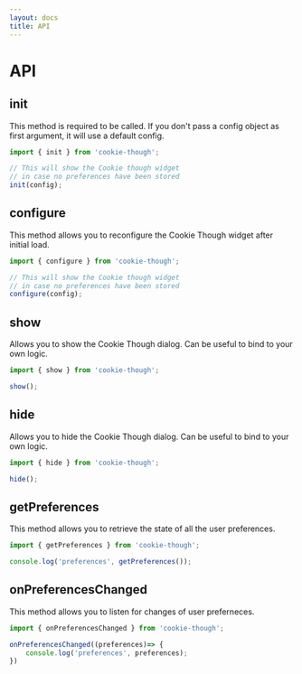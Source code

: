 ```yaml
---
layout: docs
title: API
---
```

# API

## init

This method is required to be called. If you don't pass a config object as first argument, it will use a default config.

```js
import { init } from 'cookie-though';

// This will show the Cookie though widget
// in case no preferences have been stored
init(config);
```

## configure

This method allows you to reconfigure the Cookie Though  widget after initial load.

```js
import { configure } from 'cookie-though';

// This will show the Cookie though widget
// in case no preferences have been stored
configure(config);
```

## show

Allows you to show the Cookie Though dialog. Can be useful to bind to your own logic.

```js
import { show } from 'cookie-though';

show();
```

## hide

Allows you to hide the Cookie Though dialog. Can be useful to bind to your own logic.

```js
import { hide } from 'cookie-though';

hide();
```

## getPreferences

This method allows you to retrieve the state of all the user preferences.

```js
import { getPreferences } from 'cookie-though';

console.log('preferences', getPreferences());
```

## onPreferencesChanged

This method allows you to listen for changes of user preferneces.

```js
import { onPreferencesChanged } from 'cookie-though';

onPreferencesChanged((preferences)=> {
    console.log('preferences', preferences);
})
```
